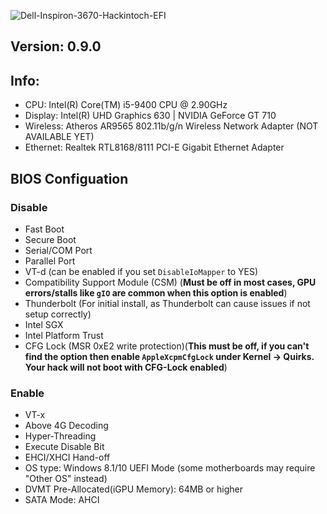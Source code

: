 ![Dell-Inspiron-3670-Hackintoch-EFI](https://socialify.git.ci/Lemonawa/Dell-Inspiron-3670-Hackintoch-EFI/image?description=1&forks=1&issues=1&language=1&name=1&pulls=1&stargazers=1&theme=Light)

## Version: 0.9.0
## Info:
* CPU: Intel(R) Core(TM) i5-9400 CPU @ 2.90GHz
* Display: Intel(R) UHD Graphics 630 | NVIDIA GeForce GT 710
* Wireless: Atheros AR9565 802.11b/g/n Wireless Network Adapter (NOT AVAILABLE YET)
* Ethernet: Realtek RTL8168/8111 PCI-E Gigabit Ethernet Adapter
## BIOS Configuation
### Disable
* Fast Boot
* Secure Boot
* Serial/COM Port
* Parallel Port
* VT-d (can be enabled if you set `DisableIoMapper` to YES)
* Compatibility Support Module (CSM) (**Must be off in most cases, GPU errors/stalls like `gIO` are common when this option is enabled**)
* Thunderbolt (For initial install, as Thunderbolt can cause issues if not setup correctly)
* Intel SGX
* Intel Platform Trust
* CFG Lock (MSR 0xE2 write protection)(**This must be off, if you can't find the option then enable `AppleXcpmCfgLock` under Kernel -> Quirks. Your hack will not boot with CFG-Lock enabled**)
### Enable
* VT-x
* Above 4G Decoding
* Hyper-Threading
* Execute Disable Bit
* EHCI/XHCI Hand-off
* OS type: Windows 8.1/10 UEFI Mode (some motherboards may require "Other OS" instead)
* DVMT Pre-Allocated(iGPU Memory): 64MB or higher
* SATA Mode: AHCI

